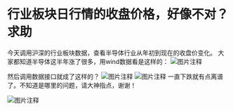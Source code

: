 # 行业板块日行情的收盘价格，好像不对？求助

今天调用沪深的行业板块数据，查看半导体行业从年初到现在的收盘价变化。
大家都知道半导体这半年涨了很多，用wind数据看是这样的：
![图片注释](http://storage-uqer.datayes.com/57889fe2228e5b89f2931e0a/5a5bb9c4-eeae-11eb-805f-0242ac140002)

然后调用数据接口就成了这样的？
![图片注释](http://storage-uqer.datayes.com/57889fe2228e5b89f2931e0a/8539f2a0-eeae-11eb-a5fb-0242ac140003)
![图片注释](http://storage-uqer.datayes.com/57889fe2228e5b89f2931e0a/8c183bcc-eeae-11eb-a5fb-0242ac140003)
一直下跌就有点离谱了。不知道是哪里的问题，请大神指点，谢谢！

![图片注释](http://storage-uqer.datayes.com/57889fe2228e5b89f2931e0a/05f09760-eeae-11eb-805f-0242ac140002)